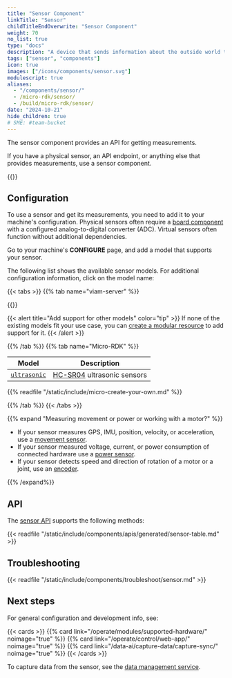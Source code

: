 ```yaml
---
title: "Sensor Component"
linkTitle: "Sensor"
childTitleEndOverwrite: "Sensor Component"
weight: 70
no_list: true
type: "docs"
description: "A device that sends information about the outside world to the computer controlling a machine."
tags: ["sensor", "components"]
icon: true
images: ["/icons/components/sensor.svg"]
modulescript: true
aliases:
  - "/components/sensor/"
  - /micro-rdk/sensor/
  - /build/micro-rdk/sensor/
date: "2024-10-21"
hide_children: true
# SME: #team-bucket
---
```


The sensor component provides an API for getting measurements.

If you have a physical sensor, an API endpoint, or anything else that provides measurements, use a sensor component.

{{<youtube embed_url="https://www.youtube-nocookie.com/embed/0YfP-63OBh8">}}

## Configuration

To use a sensor and get its measurements, you need to add it to your machine's configuration.
Physical sensors often require a [board component](/operate/reference/components/board/) with a configured analog-to-digital converter (ADC).
Virtual sensors often function without additional dependencies.

Go to your machine's **CONFIGURE** page, and add a model that supports your sensor.

The following list shows the available sensor models.
For additional configuration information, click on the model name:

{{< tabs >}}
{{% tab name="viam-server" %}}

{{<resources api="rdk:component:sensor" type="sensor" no-intro="true">}}

{{< alert title="Add support for other models" color="tip" >}}
If none of the existing models fit your use case, you can [create a modular resource](/operate/modules/other-hardware/create-module/) to add support for it.
{{< /alert >}}

{{% /tab %}}
{{% tab name="Micro-RDK" %}}

<!-- prettier-ignore -->
| Model | Description |
| ----- | ----------- |
| [`ultrasonic`](ultrasonic-micro-rdk/) | [HC-SR04](https://www.sparkfun.com/products/15569) ultrasonic sensors |

{{% readfile "/static/include/micro-create-your-own.md" %}}

{{% /tab %}}
{{< /tabs >}}

{{% expand "Measuring movement or power or working with a motor?" %}}

- If your sensor measures GPS, IMU, position, velocity, or acceleration, use a [movement sensor](/operate/reference/components/movement-sensor/).
- If your sensor measured voltage, current, or power consumption of connected hardware use a [power sensor](/operate/reference/components/power-sensor/).
- If your sensor detects speed and direction of rotation of a motor or a joint, use an [encoder](/operate/reference/components/encoder/).

{{% /expand%}}

## API

The [sensor API](/dev/reference/apis/components/sensor/) supports the following methods:

{{< readfile "/static/include/components/apis/generated/sensor-table.md" >}}

## Troubleshooting

{{< readfile "/static/include/components/troubleshoot/sensor.md" >}}

## Next steps

For general configuration and development info, see:

{{< cards >}}
{{% card link="/operate/modules/supported-hardware/" noimage="true" %}}
{{% card link="/operate/control/web-app/" noimage="true" %}}
{{% card link="/data-ai/capture-data/capture-sync/" noimage="true" %}}
{{< /cards >}}

To capture data from the sensor, see the [data management service](/data-ai/capture-data/capture-sync/).
